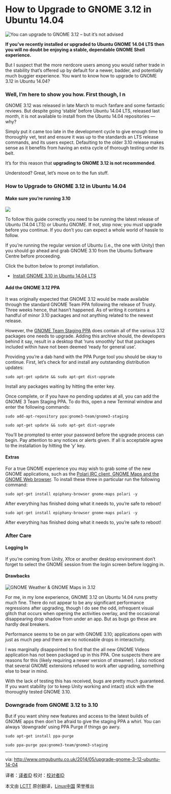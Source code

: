 How to Upgrade to GNOME 3.12 in Ubuntu 14.04
================================================================================
![You can upgrade to GNOME 3.12 – but it’s not advised](http://www.omgubuntu.co.uk/wp-content/uploads/2014/03/Screen-Shot-2014-03-26-at-21.53.58-350x200.png)

**If you’ve recently installed or upgraded to Ubuntu GNOME 14.04 LTS then you will no doubt be enjoying a stable, dependable GNOME Shell experience.**

But I suspect that the more nerdcore users among you would rather trade in the stability that’s offered up by default for a newer, badder, and potentially much buggier experience. You want to know how to upgrade to GNOME 3.12 in Ubuntu 14.04?

### Well, I’m here to show you how. First though, I n ###

GNOME 3.12 was released in late March to much fanfare and some fantastic reviews. But despite going ‘stable’ before Ubuntu 14.04 LTS, released last month, it is not available to install from the Ubuntu 14.04 repositories — why?

Simply put it came too late in the development cycle to give enough time to thoroughly vet, test and ensure it was up to the standards an LTS release commands, and its users expect.  Defaulting to the older 3.10 release makes sense as it benefits from having an extra cycle of thorough testing under its belt.

It’s for this reason that **upgrading to GNOME 3.12 is not recommended**.  

Understood? Great, let’s move on to the fun stuff.

### How to Upgrade to GNOME 3.12 in Ubuntu 14.04 ###

#### Make sure you’re running 3.10 ####

![](http://www.omgubuntu.co.uk/wp-content/uploads/2014/05/gr.jpg)

To follow this guide correctly you need to be running the latest release of Ubuntu (14.04 LTS) or Ubuntu GNOME. If not, stop now; you must upgrade before you continue. If you don’t you can expect a whole world of hassle to follow.

If you’re running the regular version of Ubuntu (i.e., the one with Unity) then you should go ahead and grab GNOME 3.10 from the Ubuntu Software Centre before proceeding.

Click the button below to prompt installation.

- [Install GNOME 3.10 in Ubuntu 14.04 LTS][1]

#### Add the GNOME 3.12 PPA ####

It was originally expected that GNOME 3.12 would be made available through the standard GNOME Team PPA following the release of Trusty. Three weeks hence, that hasn’t happened. As of writing it contains a handful of minor 3.10 packages and not anything related to the newest release.

However, the [GNOME Team Staging PPA][2] does contain all of the various 3.12 packages one needs to upgrade. Adding this archive should, the developers behind it say, result in a desktop that ‘runs smoothly’ but that packages included within have not been deemed ‘ready for general use’.

Providing you’re a dab hand with the PPA Purge tool you should be okay to continue. First, let’s check for and install any outstanding distribution updates:

    sudo apt-get update && sudo apt-get dist-upgrade

Install any packages waiting by hitting the enter key.

Once complete, or if you have no pending updates at all, you can add the GNOME 3 Team Staging PPA. To do this, open a new Terminal window and enter the following commands:

    sudo add-apt-repository ppa:gnome3-team/gnome3-staging

    sudo apt-get update && sudo apt-get dist-upgrade

You’ll be prompted to enter your password before the upgrade process can begin. Pay attention to any notices or alerts given. If all is acceptable agree to the installation by hitting the ‘y’ key.

#### Extras ####

For a true GNOME experience you may wish to grab some of the new GNOME applications, such as the [Polari IRC client, GNOME Maps and the GNOME Web browser][3]. To install these three in particular run the following command:

    sudo apt-get install epiphany-browser gnome-maps polari -y

After everything has finished doing what it needs to, you’re safe to reboot!

    sudo apt-get install epiphany-browser gnome-maps polari -y

After everything has finished doing what it needs to, you’re safe to reboot!

### After Care ###

#### Logging In ####

If you’re coming from Unity, Xfce or another desktop environment don’t forget to select the GNOME session from the login screen before logging in.

#### Drawbacks ####

![GNOME Weather & GNOME Maps in 3.12](http://www.omgubuntu.co.uk/wp-content/uploads/2014/04/gnome-aspps.jpg)

For me, in my lone experience, GNOME 3.12 on Ubuntu 14.04 runs pretty much fine. There do not appear to be any significant performance regressions after upgrading, though I do see the odd, infrequent visual glitch that occurs when opening the activities overlay, and the occasional disappearing drop shadow from under an app. But as bugs go these are hardly deal breakers.

Performance seems to be on par with GNOME 3.10; applications open with just as much pep and there are no noticeable drops in interactivity.

I was marginally disappointed to find that the all new GNOME Videos application has not been packaged up in this PPA. One suspects there are reasons for this (likely requiring a newer version of streamer). I also noticed that several GNOME extensions refused to work after upgrading, something else to bear in mind.

With the lack of testing this has received, bugs are pretty much guaranteed. If you want stability (or to keep Unity working and intact) stick with the thoroughly tested GNOME 3.10.

### Downgrade from GNOME 3.12 to 3.10 ###

But if you want shiny new features and access to the latest builds of GNOME apps then don’t be afraid to give the staging PPA a whirl. You can always ‘downgrade’ using PPA Purge if things go awry.

    sudo apt-get install ppa-purge

    sudo ppa-purge ppa:gnome3-team/gnome3-staging

--------------------------------------------------------------------------------

via: http://www.omgubuntu.co.uk/2014/05/upgrade-gnome-3-12-ubuntu-14-04

译者：[译者ID](https://github.com/译者ID) 校对：[校对者ID](https://github.com/校对者ID)

本文由 [LCTT](https://github.com/LCTT/TranslateProject) 原创翻译，[Linux中国](http://linux.cn/) 荣誉推出

[1]:apt:gnome-shell
[2]:https://launchpad.net/~gnome3-team/+archive/gnome3-staging?field.series_filter=trusty
[3]:http://www.omgubuntu.co.uk/2014/03/top-12-features-gnome-3-12